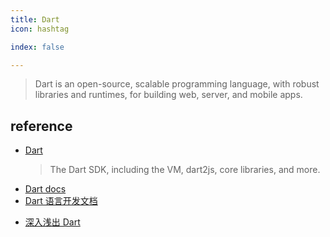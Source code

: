 ```yaml
---
title: Dart
icon: hashtag

index: false

---
```


> Dart is an open-source, scalable programming language, with robust libraries and runtimes, for building web, server, and mobile apps.

<!-- more -->

## reference

- [Dart](https://github.com/dart-lang/sdk)
    > The Dart SDK, including the VM, dart2js, core libraries, and more.
- [Dart docs](https://dart.dev/guides)
- [Dart 语言开发文档](https://dart.cn/guides)

<!--  -->

- [深入浅出 Dart](https://www.coding-time.cn/dart/preamble.html)